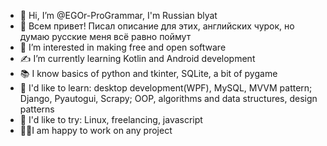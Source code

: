 - 👋 Hi, I’m @EGOr-ProGrammar, I'm Russian blyat
- 👋 Всем привет! Писал описание для этих, английских чурок, но думаю русские меня всё равно поймут
- 👀 I’m interested in making free and open software
- ✍ I’m currently learning Kotlin and Android development
- 📚 I know basics of python and tkinter, SQLite, a bit of pygame
- 📑 I'd like to learn: desktop development(WPF), MySQL, MVVM pattern; Django, Pyautogui, Scrapy; OOP, algorithms and data structures, design patterns
- 📑 I'd like to try: Linux, freelancing, javascript
- 👨‍💻I am happy to work on any project

<!---
EGOr-ProGrammar/EGOr-ProGrammar is a ✨ special ✨ repository because its `README.md` (this file) appears on your GitHub profile.
You can click the Preview link to take a look at your changes.
--->

